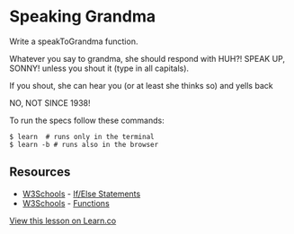 # Speaking Grandma

Write a speakToGrandma function.

Whatever you say to grandma, she should respond with
HUH?! SPEAK UP, SONNY!
unless you shout it (type in all capitals).

If you shout, she can hear you (or at least she thinks so)
and yells back

NO, NOT SINCE 1938!

To run the specs follow these commands:

```shell
$ learn  # runs only in the terminal
$ learn -b # runs also in the browser
```

## Resources

- [W3Schools](http://www.w3schools.com/) - [If/Else Statements](http://www.w3schools.com/js/js_if_else.asp)
- [W3Schools](http://www.w3schools.com/) - [Functions](http://www.w3schools.com/js/js_functions.asp)

<a href='https://learn.co/lessons/js-speaking-grandma' data-visibility='hidden'>View this lesson on Learn.co</a>
